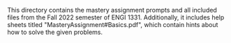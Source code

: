 This directory contains the mastery assignment prompts and all included files from the Fall 2022 semester of ENGI 1331. Additionally, it includes help sheets titled "MasteryAssignment#Basics.pdf", which contain hints about how to solve the given problems.
